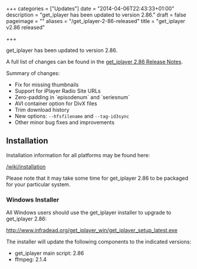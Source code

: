 +++
categories = ["Updates"]
date = "2014-04-06T22:43:33+01:00"
description = "get_iplayer has been updated to version 2.86."
draft = false
pageimage = ""
aliases = "/get_iplayer-2-86-released"
title = "get_iplayer v2.86 released"

+++

get_iplayer has been updated to version 2.86.

A full list of changes can be found in the <a href="/wiki/release286/">get_iplayer 2.86 Release Notes</a>.

Summary of changes:

<ul>
	<li>Fix for missing thumbnails</li>
	<li>Support for iPlayer Radio Site URLs</li>
	<li>Zero-padding in `episodenum` and `seriesnum`</li>
	<li>AVI container option for DivX files</li>
	<li>Trim download history</li>
  <li>New options: <code>--hfsfilename</code> and <code>--tag-id3sync</code></li>
	<li>Other minor bug fixes and improvements</li>
</ul>
<!--more-->

## Installation

Installation information for all platforms may be found here:

<a href="/wiki/installation">/wiki/installation</a>

Please note that it may take some time for get_iplayer 2.86 to be packaged for your particular system.

### Windows Installer

All Windows users should use the get_iplayer installer to upgrade to get_iplayer 2.86:

<a href="http://www.infradead.org/get_iplayer_win/get_iplayer_setup_latest.exe">http://www.infradead.org/get_iplayer_win/get_iplayer_setup_latest.exe</a>

The installer will update the following components to the indicated versions:

<ul>
	<li>get_iplayer main script: 2.86</li>
	<li>ffmpeg: 2.1.4</li>
</ul>
